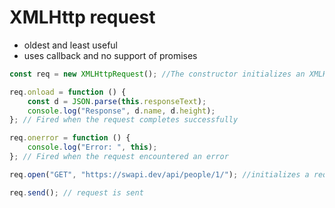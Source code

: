 # XMLHttp request

-   oldest and least useful
-   uses callback and no support of promises

```js
const req = new XMLHttpRequest(); //The constructor initializes an XMLHttpRequest. It must be called before any other method calls.

req.onload = function () {
    const d = JSON.parse(this.responseText);
    console.log("Response", d.name, d.height);
}; // Fired when the request completes successfully

req.onerror = function () {
    console.log("Error: ", this);
}; // Fired when the request encountered an error

req.open("GET", "https://swapi.dev/api/people/1/"); //initializes a request

req.send(); // request is sent
```
